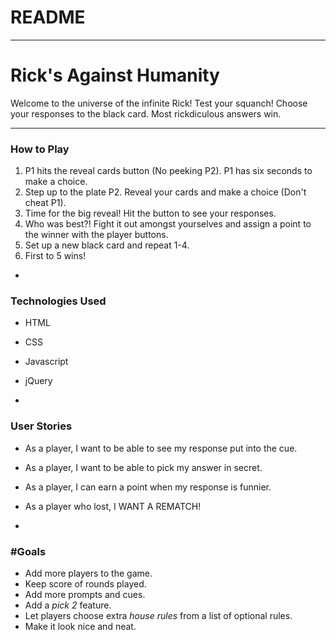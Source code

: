 # README

---
# Rick's Against Humanity
Welcome to the universe of the infinite Rick! Test your squanch! Choose your responses to the black card. Most rickdiculous answers win.

---

### How to Play

1. P1 hits the reveal cards button (No peeking P2). P1 has six seconds to make a choice.
2. Step up to the plate P2. Reveal your cards and make a choice (Don't cheat P1).
3. Time for the big reveal! Hit the button to see your responses.
4. Who was best?! Fight it out amongst yourselves and assign a point to the winner with the player buttons.
5. Set up a new black card and repeat 1-4.
6. First to 5 wins!


-


### Technologies Used

- HTML
- CSS
- Javascript
- jQuery


-


### User Stories

- As a player, I want to be able to see my response put into the cue.
- As a player, I want to be able to pick my answer in secret.
- As a player, I can earn a point when my response is funnier.
- As a player who lost, I WANT A REMATCH!


-


### #Goals
- Add more players to the game.
- Keep score of rounds played.
- Add more prompts and cues.
- Add a *pick 2* feature.
- Let players choose extra *house rules* from a list of optional rules.
- Make it look nice and neat.